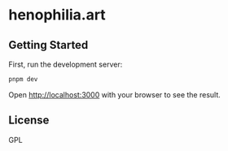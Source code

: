 # henophilia.art

## Getting Started

First, run the development server:

```bash
pnpm dev
```

Open [http://localhost:3000](http://localhost:3000) with your browser to see the result.

## License

GPL
